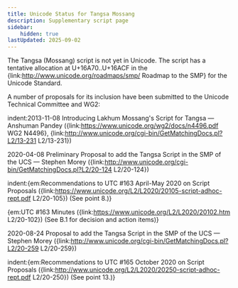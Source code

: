 ```yaml
---
title: Unicode Status for Tangsa Mossang
description: Supplementary script page
sidebar:
    hidden: true
lastUpdated: 2025-09-02
---
```


The Tangsa (Mossang) script is not yet in Unicode. The script has a tentative allocation at U+16A70..U+16ACF in the {link:http://www.unicode.org/roadmaps/smp/ Roadmap to the SMP} for the Unicode Standard.

[comment]: # (end of intro)

[comment]: # (start of blocks)



[comment]: # (end of blocks)

[comment]: # (start of chars)



[comment]: # (end of chars)

[comment]: # (start of rest)

A number of proposals for its inclusion have been submitted to the Unicode Technical Committee and WG2:

indent:2013-11-08 Introducing Lakhum Mossang's Script for Tangsa — Anshuman Pandey ({link:https://www.unicode.org/wg2/docs/n4496.pdf WG2 N4496}, {link:http://www.unicode.org/cgi-bin/GetMatchingDocs.pl?L2/13-231 L2/13-231})

2020-04-08 Preliminary Proposal to add the Tangsa Script in the SMP of the UCS — Stephen Morey ({link:http://www.unicode.org/cgi-bin/GetMatchingDocs.pl?L2/20-124 L2/20-124})

indent:{em:Recommendations to UTC #163 April-May 2020 on Script Proposals ({link:https://www.unicode.org/L2/L2020/20105-script-adhoc-rept.pdf L2/20-105}) (See point 8.)}

{em:UTC #163 Minutes ({link:https://www.unicode.org/L2/L2020/20102.htm L2/20-102}) (See B.1 for decision and action items)}


2020-08-24 Proposal to add the Tangsa Script in the SMP of the UCS — Stephen Morey ({link:http://www.unicode.org/cgi-bin/GetMatchingDocs.pl?L2/20-259 L2/20-259})

indent:{em:Recommendations to UTC #165 October 2020 on Script Proposals ({link:http://www.unicode.org/L2/L2020/20250-script-adhoc-rept.pdf L2/20-250}) (See point 13.)}
